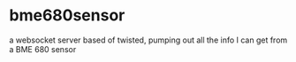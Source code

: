 # bme680sensor
a websocket server based of twisted, pumping out all the info I can get from a BME 680 sensor

